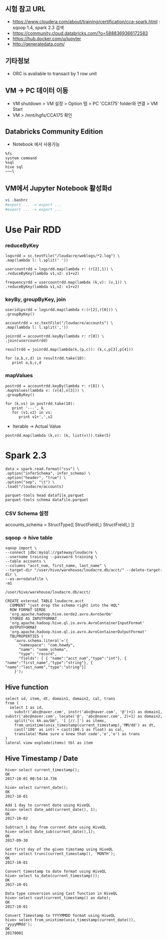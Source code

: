## 시험 참고 URL
* https://www.cloudera.com/about/training/certification/cca-spark.html  : sqoop 1.4, spark 2.3 검색
* https://community.cloud.databricks.com/?o=5888369366172583
* https://hub.docker.com/u/jupyter
* http://generatedata.com/

## 기타정보
* ORC is avaliable to transact by 1 row unit

## VM -> PC 데이터 이동
* VM shutdown > VM 설정 > Option 탭 > PC 'CCA175' folder와 연결 > VM Start
* VM > /mnt/hgfs/CCA175 확인

## Databricks Community Edition
* Notebook 에서 사용가능
```
%fs
system command
%sql
hive sql
~~~l
```

## VM에서 Jupyter Notebook 활성화d
```bash
vi .bashrc
#export ... -> export ... 
#export ... -> export ... 
```

# Use Pair RDD
### reduceByKey
```
logsrdd = sc.textFile("/loudacre/weblogs/*2.log") \
.map(lambda l: l.split(' '))

usercountrdd = logsrdd.map(lambda r: (r[2],1)) \
.reduceByKey(lambda v1,v2: v1+v2) 

frequencyrdd = usercountrdd.map(lambda (k,v): (v,1)) \
.reduceByKey(lambda v1,v2: v1+v2)
```
### keyBy, groupByKey, join
```
useridipsrdd = logsrdd.map(lambda r:(r[2],r[0])) \
.groupByKey()

accountrdd = sc.textFile("/loudacre/accounts") \
.map(lambda l: l.split(','))

joinrdd = accountrdd.keyBy(lambda r: r[0]) \
.join(usercountrdd)

resultrdd = joinrdd.map(lambda(k,(p,c)): (k,c,p[3],p[4]))

for (a,b,c,d) in resultrdd.take(10):
   print a,b,c,d
```
### mapValues
```
postrdd = accountrdd.keyBy(lambda r: r[8]) \
.mapValues(lambda v: (v[4],v[3])) \
.groupByKey()

for (k,vs) in postrdd.take(10):
   print '---', k
   for (v1,v2) in vs:
      print v1+',',v2
```  
* Iterable -> Actual Value
```
postrdd.map(lambda (k,v): (k, list(v))).take(5)  
```

# Spark 2.3
```
data = spark.read.format("csv") \
.option("inferSchema", infer_schema) \
.option("header", "true") \
.option("sep", "\t") \
.load("/loudacre/accounts)
```
```
parquet-tools head datafile.parquet
parquet-tools schema datafile.parquet
```
### CSV Schema 설정
accounts_schema = StructType([
  StructField(,)
  StructField(,)
])

### sqoop -> hive table 
```
sqoop import \
--connect jdbc:mysql://gateway/loudacre \
--username training --password training \
--table accounts \
--columns "acct_num, first_name, last_name" \
--target-dir "/user/hive/warehouse/loudacre.db/acct/" --delete-target-dir \
--as-avrodatafile \
-m1

/user/hive/warehouse/loudacre.db/acct/

CREATE external TABLE loudacre.acct
  COMMENT "just drop the schema right into the HQL"
  ROW FORMAT SERDE
  'org.apache.hadoop.hive.serde2.avro.AvroSerDe'
  STORED AS INPUTFORMAT
  'org.apache.hadoop.hive.ql.io.avro.AvroContainerInputFormat'
  OUTPUTFORMAT
  'org.apache.hadoop.hive.ql.io.avro.AvroContainerOutputFormat'
  TBLPROPERTIES (
    'avro.schema.literal'='{
      "namespace": "com.howdy",
      "name": "some_schema",
      "type": "record",
      "fields": [ { "name":"acct_num","type":"int"}, { "name":"first_name","type":"string"}, { "name":"last_name","type":"string"}]
    }');
```
## Hive function
```
select id, item, dt, domain1, domain2, cal, trans
from (
  select 1 as id, 
    substr('abc@naver.com', instr('abc@naver.com', '@')+1) as domain1, substr('abc@naver.com', locate('@', 'abc@naver.com', 2)+1) as domain2,
    split("cc kk.aa/bb", '[ |//.]') as items, 
    from_unixtime(unix_timestamp(current_timestamp),'MM/dd') as dt,
    cast('100' as int) + cast(100.1 as float) as cal,
    translate('Make sure u knew that code','e','o') as trans
)
lateral view explode(items) tbl as item
```
## Hive Timestamp / Date
```
hive> select current_timestamp();
OK
2017-10-01 00:54:14.736

hive> select current_date();
OK
2017-10-01

Add 1 day to current date using HiveQL
hive> select date_add(current_date(), 1);
OK
2017-10-02

Subtract 1 day from current date using HiveQL
hive> select date_sub(current_date(),1);
OK
2017-09-30

Get first day of the given timstamp using HiveQL
hive> select trunc(current_timestamp(), 'MONTH');
OK
2017-10-01

Convert timestamp to date format using HiveQL
hive> select to_date(current_timestamp());
OK
2017-10-01

Data type conversion using Cast function in HiveQL
hive> select cast(current_timestamp() as date);
OK
2017-10-01

Convert Timestamp to YYYYMMDD format using HiveQL
hive> select from_unixtime(unix_timestamp(current_date()), 'yyyyMMdd');
OK
20170001
```

